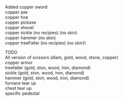 Added
copper sword \
copper axe\
copper hoe\
copper pickaxe\
copper shovel\
copper sickle (no recipies) (no skin)\
copper hammer (no skin)\
copper treeFaller (no recipies) (no skin)\

TODO\
All version of scissors (diam, gold, wood, stone, copper)\
copper armor\
treefaller (gold, ston, wood, iron, diamond)\
sickle  (gold, ston, wood, iron, diamond)\
hammer (gold, ston, wood, iron, diamond)\
furnace tear up\
chest tear up\
specific pedestal
